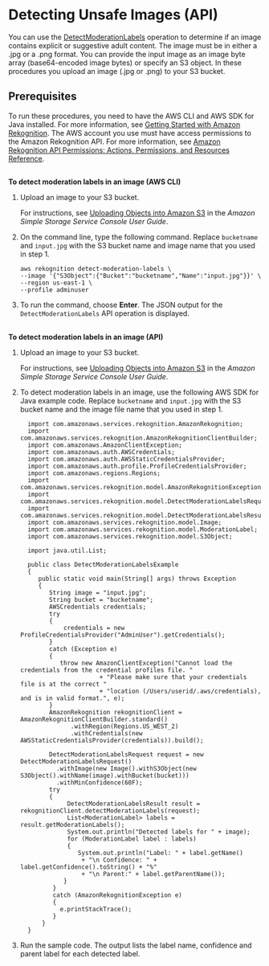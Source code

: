 # Detecting Unsafe Images \(API\)<a name="procedure-moderate-images"></a>

You can use the [DetectModerationLabels](API_DetectModerationLabels.md) operation to determine if an image contains explicit or suggestive adult content\. The image must be in either a \.jpg or a \.png format\. You can provide the input image as an image byte array \(base64\-encoded image bytes\) or specify an S3 object\. In these procedures you upload an image \(\.jpg or \.png\) to your S3 bucket\.

## Prerequisites<a name="moderate-images-prerequisites"></a>

To run these procedures, you need to have the AWS CLI and AWS SDK for Java installed\. For more information, see [Getting Started with Amazon Rekognition](getting-started.md)\. The AWS account you use must have access permissions to the Amazon Rekognition API\. For more information, see [Amazon Rekognition API Permissions: Actions, Permissions, and Resources Reference](api-permissions-reference.md)\. 

## <a name="to-detect-moderation-labels-in-an-image-cli"></a>

**To detect moderation labels in an image \(AWS CLI\)**

1. Upload an image to your S3 bucket\. 

   For instructions, see [Uploading Objects into Amazon S3](http://docs.aws.amazon.com/AmazonS3/latest/user-guide/UploadingObjectsintoAmazonS3.html) in the *Amazon Simple Storage Service Console User Guide*\.

1. On the command line, type the following command\. Replace `bucketname` and `input.jpg` with the S3 bucket name and image name that you used in step 1\.

   ```
   aws rekognition detect-moderation-labels \ 
   --image '{"S3Object":{"Bucket":"bucketname","Name":"input.jpg"}}' \
   --region us-east-1 \
   --profile adminuser
   ```

1. To run the command, choose **Enter**\. The JSON output for the `DetectModerationLabels` API operation is displayed\.

## <a name="to-detect-moderation-labels-in-an-image-api"></a>

**To detect moderation labels in an image \(API\)**

1. Upload an image to your S3 bucket\. 

   For instructions, see [Uploading Objects into Amazon S3](http://docs.aws.amazon.com/AmazonS3/latest/user-guide/UploadingObjectsintoAmazonS3.html) in the *Amazon Simple Storage Service Console User Guide*\.

1. To detect moderation labels in an image, use the following AWS SDK for Java example code\. Replace `bucketname` and `input.jpg` with the S3 bucket name and the image file name that you used in step 1\.

   ```
     import com.amazonaws.services.rekognition.AmazonRekognition;
     import com.amazonaws.services.rekognition.AmazonRekognitionClientBuilder;
     import com.amazonaws.AmazonClientException;
     import com.amazonaws.auth.AWSCredentials;
     import com.amazonaws.auth.AWSStaticCredentialsProvider;
     import com.amazonaws.auth.profile.ProfileCredentialsProvider;
     import com.amazonaws.regions.Regions;
     import com.amazonaws.services.rekognition.model.AmazonRekognitionException;
     import com.amazonaws.services.rekognition.model.DetectModerationLabelsRequest;
     import com.amazonaws.services.rekognition.model.DetectModerationLabelsResult;
     import com.amazonaws.services.rekognition.model.Image;
     import com.amazonaws.services.rekognition.model.ModerationLabel;
     import com.amazonaws.services.rekognition.model.S3Object;
   
     import java.util.List;
   
     public class DetectModerationLabelsExample
     {
        public static void main(String[] args) throws Exception
        {
           String image = "input.jpg";
           String bucket = "bucketname";
           AWSCredentials credentials;
           try
           {
               credentials = new ProfileCredentialsProvider("AdminUser").getCredentials();
           }
           catch (Exception e)
           {
              throw new AmazonClientException("Cannot load the credentials from the credential profiles file. "
                         + "Please make sure that your credentials file is at the correct "
                         + "location (/Users/userid/.aws/credentials), and is in valid format.", e);
           }
           AmazonRekognition rekognitionClient = AmazonRekognitionClientBuilder.standard()
                 .withRegion(Regions.US_WEST_2)
                 .withCredentials(new AWSStaticCredentialsProvider(credentials)).build();
   
           DetectModerationLabelsRequest request = new DetectModerationLabelsRequest()
             .withImage(new Image().withS3Object(new S3Object().withName(image).withBucket(bucket)))
             .withMinConfidence(60F);
           try
           {
                DetectModerationLabelsResult result = rekognitionClient.detectModerationLabels(request);
                List<ModerationLabel> labels = result.getModerationLabels();
                System.out.println("Detected labels for " + image);
                for (ModerationLabel label : labels)
                {
                   System.out.println("Label: " + label.getName()
                    + "\n Confidence: " + label.getConfidence().toString() + "%"
                    + "\n Parent:" + label.getParentName());
               }
            }
            catch (AmazonRekognitionException e)
            {
              e.printStackTrace();
            }
         }
     }
   ```

1. Run the sample code\. The output lists the label name, confidence and parent label for each detected label\.